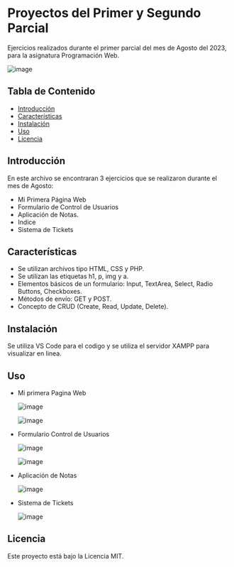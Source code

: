 # Proyectos del Primer y Segundo Parcial
Ejercicios realizados durante el primer parcial del mes de Agosto del 2023, para la asignatura Programación Web.

![image](https://github.com/Bellezatabaskena/Prog_Web/assets/114634159/e6f38e98-a269-42b2-b9da-431aa8a8e907)




## Tabla de Contenido

- [Introducción](#introducción)
- [Características](#características)
- [Instalación](#instalación)
- [Uso](#uso)
- [Licencia](#licencia)

## Introducción

En este archivo se encontraran 3 ejercicios que se realizaron durante el mes de Agosto:
- Mi Primera Página Web
- Formulario de Control de Usuarios
- Aplicación de Notas.
- Indice
- Sistema de Tickets

  
## Características
- Se utilizan archivos tipo HTML, CSS y PHP.
- Se utilizan las etiquetas h1, p, img y a.
- Elementos básicos de un formulario: Input, TextArea, Select, Radio Buttons, Checkboxes.
- Métodos de envío: GET y POST.
- Concepto de CRUD (Create, Read, Update, Delete).

## Instalación

Se utiliza VS Code para el codigo y se utiliza el servidor XAMPP para visualizar en linea.

## Uso
- Mi primera Pagina Web
  
  ![image](https://github.com/Bellezatabaskena/Prog_Web/assets/114634159/f72a4bed-ffdb-4705-b4a9-325dbec031d5)

  ![image](https://github.com/Bellezatabaskena/Prog_Web/assets/114634159/e1792bed-c8a4-401b-bfe1-c68e36b23501)

  
- Formulario Control de Usuarios
  
  ![image](https://github.com/Bellezatabaskena/Prog_Web/assets/114634159/8a08fbc6-860e-4d88-a9f6-85e6e72420e8)
  
  ![image](https://github.com/Bellezatabaskena/Prog_Web/assets/114634159/947a30b8-464a-459a-9c92-988284db9958)
  
- Aplicación de Notas
  
  ![image](https://github.com/Bellezatabaskena/Prog_Web/assets/114634159/36c82149-d949-4a96-940c-5998e838cf11)

- Sistema de Tickets

  ![image](https://github.com/Bellezatabaskena/Prog_Web/assets/114634159/a266c688-efa2-406a-91f1-fdfff840a79c)




## Licencia

 Este proyecto está bajo la Licencia MIT.
